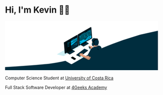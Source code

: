 # Hi, I'm Kevin 👋🏾

<img src="./img/banner.gif">

Computer Science Student at <a href="https://www.ucr.ac.cr/">University of Costa Rica</a> <br>

Full Stack Software Developer at <a href="https://4geeksacademy.com/">4Geeks Academy</a>



<!--![Example!](https://picsum.photos/1980/608 "Example")

<!--
**KevinJPC/KevinJPC** is a ✨ _special_ ✨ repository because its `README.md` (this file) appears on your GitHub profile.

Here are some ideas to get you started:

- 🔭 I’m currently working on ...
- 🌱 I’m currently learning ...
- 👯 I’m looking to collaborate on ...
- 🤔 I’m looking for help with ...
- 💬 Ask me about ...
- 📫 How to reach me: ...
- 😄 Pronouns: ...
- ⚡ Fun fact: ...
-->
